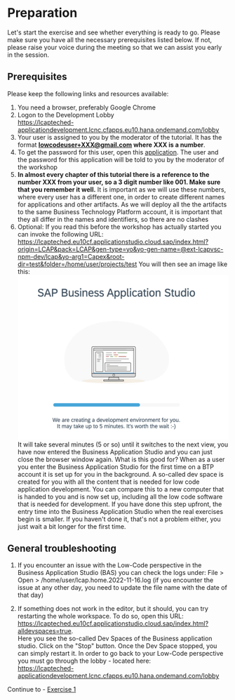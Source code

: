 # Preparation

Let's start the exercise and see whether everything is ready to go.
Please make sure you have all the necessary prerequisites listed below. If not, please raise your voice during the meeting so that we can assist you early in the session.

## Prerequisites
Please keep the following links and resources available:

1. You need a browser, preferably Google Chrome
1. Logon to the Development Lobby  
https://lcapteched-applicationdevelopment.lcnc.cfapps.eu10.hana.ondemand.com/lobby
1. Your user is assigned to you by the moderator of the tutorial. It has the format **lowcodeuser+XXX@gmail.com where XXX is a number**.
1. To get the password for this user, open this [application](https://lcapteched.launchpad.cfapps.eu10.hana.ondemand.com/lcapUserList.UserListUsers-0.0.1/index.html). The user and the password for this application will be told to you by the moderator of the workshop
1. **In almost every chapter of this tutorial there is a reference to the number XXX from your user, so a 3 digit number like 001. Make sure that you remember it well.** It is important as we will use these numbers, where every user has a different one, in order to create different names for applications and other artifacts. As we will deploy all the the artifacts to the same Business Technology Platform account, it is important that they all differ in the names and identifiers, so there are no clashes
1. Optional: If you read this before the workshop has actually started you can invoke the following URL: https://lcapteched.eu10cf.applicationstudio.cloud.sap/index.html?origin=LCAP&pack=LCAP&gen-type=yo&yo-gen-name=@ext-lcapvsc-npm-dev/lcap&yo-arg1=Capex&root-dir=test&folder=/home/user/projects/test You will then see an image like this:
![](/exercises/ex0/images/LCAP_01.png)
It will take several minutes (5 or so) until it switches to the next view, you have now entered the Business Application Studio and you can just close the browser window again.
What is this good for? When as a user you enter the Business Application Studio for the first time on a BTP account it is set up for you in the background. A so-called dev space is created for you with all the content that is needed for low code application development. You can compare this to a new computer that is handed to you and is now set up, including all the low code software that is needed for development. If you have done this step upfront, the entry time into the Business Application Studio when the real exercises begin is smaller. If you haven't done it, that's not a problem either, you just wait a bit longer for the first time.

## General troubleshooting


1. If you encounter an issue with the Low-Code perspective in the Business Application Studio (BAS) you can check the logs under: File > Open > /home/user/lcap.home.2022-11-16.log (if you encounter the issue at any other day, you need to update the file name with the date of that day)

1. If something does not work in the editor, but it should, you can try restarting the whole workspace. To do so, open this URL: https://lcapteched.eu10cf.applicationstudio.cloud.sap/index.html?alldevspaces=true.  
Here you see the so-called Dev Spaces of the Business application studio. Click on the "Stop" button. Once the Dev Space stopped, you can simply restart it. In order to go back to your Low-Code perspective you must go through the lobby - located here:  
https://lcapteched-applicationdevelopment.lcnc.cfapps.eu10.hana.ondemand.com/lobby  



Continue to - [Exercise 1](../ex1/README.md)
